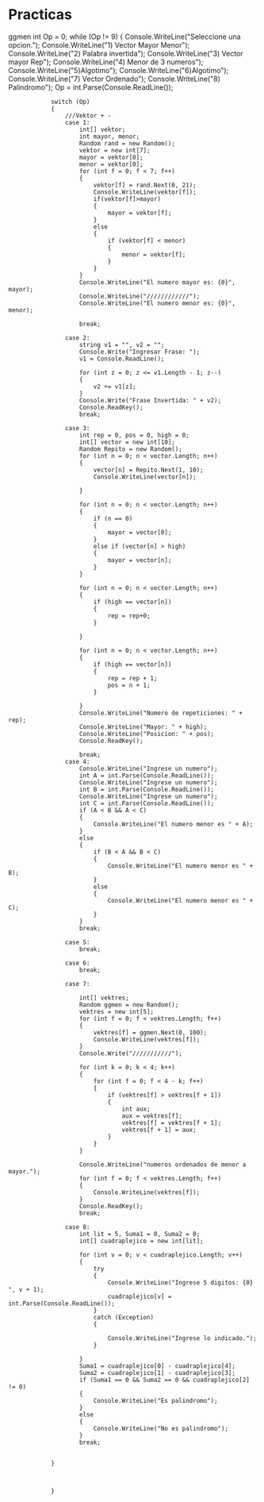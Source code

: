 # Practicas
ggmen
 int Op = 0;
            while (Op != 9)
            {
                Console.WriteLine("Seleccione una opcion.");
                Console.WriteLine("1) Vector Mayor Menor");
                Console.WriteLine("2) Palabra invertida");
                Console.WriteLine("3) Vector mayor Rep");
                Console.WriteLine("4) Menor de 3 numeros");
                Console.WriteLine("5)Algotimo");
                Console.WriteLine("6)Algotimo");
                Console.WriteLine("7) Vector Ordenado");
                Console.WriteLine("8) Palindromo");
                Op = int.Parse(Console.ReadLine());

                switch (Op)
                {
                    ///Vektor + -
                    case 1:
                        int[] vektor;
                        int mayor, menor;
                        Random rand = new Random();
                        vektor = new int[7];
                        mayor = vektor[0];
                        menor = vektor[0];
						for (int f = 0; f < 7; f++)
						{
                            vektor[f] = rand.Next(0, 21);
                            Console.WriteLine(vektor[f]);
                            if(vektor[f]>mayor)
                            {
                                mayor = vektor[f];
                            }
                            else
                            {
                                if (vektor[f] < menor)
								{
                                    menor = vektor[f];
								}
                            }
						}
                        Console.WriteLine("El numero mayor es: {0}", mayor);
                        Console.WriteLine("////////////");
                        Console.WriteLine("El numero menor es: {0}", menor);

                        break;

                    case 2:
						string v1 = "", v2 = "";
						Console.Write("Ingresar Frase: ");
						v1 = Console.ReadLine();

						for (int z = 0; z <= v1.Length - 1; z--)
						{
							v2 += v1[z];
						}
						Console.Write("Frase Invertida: " + v2);
						Console.ReadKey();
                        break;

					case 3:
						int rep = 0, pos = 0, high = 0;
						int[] vector = new int[10];
						Random Repito = new Random();
                        for (int n = 0; n < vector.Length; n++)
						{
                            vector[n] = Repito.Next(1, 10);
                            Console.WriteLine(vector[n]);

						}

                        for (int n = 0; n < vector.Length; n++)
						{
							if (n == 0)
							{
                                mayor = vector[0];
							}
                            else if (vector[n] > high)
							{
                                mayor = vector[n];
							}
						}

                        for (int n = 0; n < vector.Length; n++)
						{
                            if (high == vector[n])
							{
								rep = rep+0;
							}

						}

                        for (int n = 0; n < vector.Length; n++)
						{
                            if (high == vector[n])
							{
								rep = rep + 1;
								pos = n + 1;
							}

						}
						Console.WriteLine("Numero de repeticiones: " + rep);
                        Console.WriteLine("Mayor: " + high);
						Console.WriteLine("Posicion: " + pos);
						Console.ReadKey();
                        
                        break;
                    case 4:
						Console.WriteLine("Ingrese un numero");
                        int A = int.Parse(Console.ReadLine());
						Console.WriteLine("Ingrese un numero");
						int B = int.Parse(Console.ReadLine());
						Console.WriteLine("Ingrese un numero");
						int C = int.Parse(Console.ReadLine());
						if (A < B && A < C)
						{
							Console.WriteLine("El numero menor es " + A);
						}
						else
						{
							if (B < A && B < C)
							{
								Console.WriteLine("El numero menor es " + B);
							}
							else
							{
								Console.WriteLine("El numero menor es " + C);
							}
						}
                        break;

                    case 5:
                        break;

                    case 6:
                        break;

                    case 7:
                        
                        int[] vektres;
						Random ggmen = new Random();
                        vektres = new int[5];
                        for (int f = 0; f < vektres.Length; f++)
                        {
                            vektres[f] = ggmen.Next(0, 100);
                            Console.WriteLine(vektres[f]);
                        }
                        Console.Write("///////////");

						for (int k = 0; k < 4; k++)
						{
							for (int f = 0; f < 4 - k; f++)
							{
                                if (vektres[f] > vektres[f + 1])
								{
									int aux;
                                    aux = vektres[f];
                                    vektres[f] = vektres[f + 1];
                                    vektres[f + 1] = aux;
								}
							}
						}

						Console.WriteLine("numeros ordenados de menor a mayor.");
                        for (int f = 0; f < vektres.Length; f++)
						{
                            Console.WriteLine(vektres[f]);
						}
						Console.ReadKey();
                        break;

                    case 8:
						int lit = 5, Suma1 = 0, Suma2 = 0;
                        int[] cuadraplejico = new int[lit];

                        for (int v = 0; v < cuadraplejico.Length; v++)
						{
							try
							{
								Console.WriteLine("Ingrese 5 digitos: {0} ", v + 1);
                                cuadraplejico[v] = int.Parse(Console.ReadLine());
							}
							catch (Exception)
							{

								Console.WriteLine("Ingrese lo indicado.");
							}

						}
                        Suma1 = cuadraplejico[0] - cuadraplejico[4];
                        Suma2 = cuadraplejico[1] - cuadraplejico[3];
                        if (Suma1 == 0 && Suma2 == 0 && cuadraplejico[2] != 0)
						{
							Console.WriteLine("Es palindromo");
						}
						else
						{
							Console.WriteLine("No es palindromo");
						}
                        break;
                        
						
				}
                        

                        
                }
